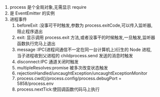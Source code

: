 1. process 是个全局对象,无需显示 require
2. 是 EventEmitter 的实例
3. 进程事件
   1. beforeExit :没事可干时触发,参数为 process.exitCode,可以传入监听器,阻止程序退出
   2. exit: 显示调用 process.exit 方法,或者没事干的时候触发,一旦触发,监听器函数执行完马上退出
   3. message :IPC(进程间通信不一定在同一台计算机上)衍生的 Node 进程,当子进程收到父进程的 childprocess.send 发送的消息时触发
   4. disconnect:IPC 通道关闭时触发
   5. multipleResolves:promise 被多次改变状态触发
   6. rejectionHandled/uncaughtException/uncaughtExceptionMonitor
   7. process.cwd()/process.config/process.debugPort = 5858/process.env
   8. process.nextTick:使回调函数代码马上执行
